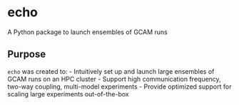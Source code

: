 # echo
A Python package to launch ensembles of GCAM runs

## Purpose

`echo` was created to:
    - Intuitively set up and launch large ensembles of GCAM runs on an HPC cluster
    - Support high communication frequency, two-way coupling, multi-model experiments
    - Provide optimized support for scaling large experiments out-of-the-box
